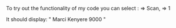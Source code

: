 To try out the functionality of my code you can select : 
=> Scan,
=> 1

It should display:
"
Marci Kenyere
9000
"
